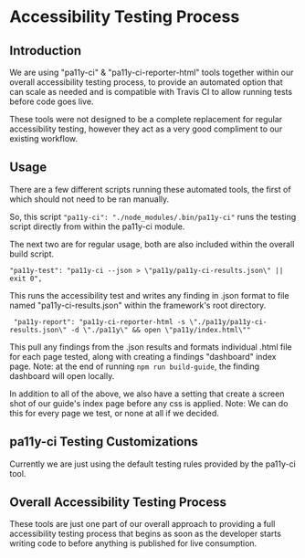 # Accessibility Testing Process

## Introduction

We are using "pa11y-ci" & "pa11y-ci-reporter-html" tools together within our overall accessibility testing process, to provide an automated option that can scale as needed and is compatible with Travis CI to allow running tests before code goes live.

These tools were not designed to be a complete replacement for regular accessibility testing, however they act as a very good compliment to our existing workflow.

## Usage

There are a few different scripts running these automated tools, the first of which should not need to be ran manually.

So, this script ` "pa11y-ci": "./node_modules/.bin/pa11y-ci" ` runs the testing script directly from within the pa11y-ci module.

The next two are for regular usage, both are also included within the overall build script.

` "pa11y-test": "pa11y-ci --json > \"pa11y/pa11y-ci-results.json\" || exit 0", `

This runs the accessibility test and writes any finding in .json format to file named "pa11y-ci-results.json" within the framework's root directory.

` "pa11y-report": "pa11y-ci-reporter-html -s \"./pa11y/pa11y-ci-results.json\" -d \"./pa11y\" && open \"pa11y/index.html\""`

This pull any findings from the .json results and formats individual .html file for each page tested, along with creating a findings "dashboard" index page.  Note: at the end of running ` npm run build-guide `, the finding dashboard will open locally.

In addition to all of the above, we also have a setting that create a screen shot of our guide's index page before any css is applied.
Note: We can do this for every page we test, or none at all if we decided.

## pa11y-ci Testing Customizations

Currently we are just using the default testing rules provided by the pa11y-ci tool.

## Overall Accessibility Testing Process

These tools are just one part of our overall approach to providing a full accessibility testing process that begins as soon as the developer starts writing code to before anything is published for live consumption.
